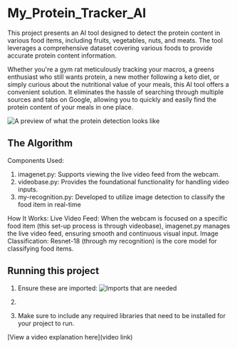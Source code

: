 # My_Protein_Tracker_AI

This project presents an AI tool designed to detect the protein content in various food items, including fruits, vegetables, nuts, and meats. The tool leverages a comprehensive dataset covering various foods to provide accurate protein content information.

Whether you're a gym rat meticulously tracking your macros, a greens enthusiast who still wants protein, a new mother following a keto diet, or simply curious about the nutritional value of your meals, this AI tool offers a convenient solution. It eliminates the hassle of searching through multiple sources and tabs on Google, allowing you to quickly and easily find the protein content of your meals in one place.

![A preview of what the protein detection looks like](https://github.com/incheresting/nvidiaproject/assets/139397694/d2caa99e-b37f-4675-846b-6233f36c934a)

## The Algorithm

Components Used:

1. imagenet.py: Supports viewing the live video feed from the webcam.
2. videobase.py: Provides the foundational functionality for handling video inputs.
3. my-recognition.py: Developed to utilize image detection to classify the food item in real-time

How It Works:
Live Video Feed: When the webcam is focused on a specific food item (this set-up process is through videobase), imagenet.py manages the live video feed, ensuring smooth and continuous visual input.
Image Classification: Resnet-18 (through my recognition) is the core model for classifying food items.


## Running this project

1. Ensure these are imported:
![Imports that are needed](https://github.com/incheresting/nvidiaproject/assets/139397694/fc374a59-dbe4-4ee5-a58f-d144a3726d65)

2. 
3. Make sure to include any required libraries that need to be installed for your project to run.

[View a video explanation here](video link)
